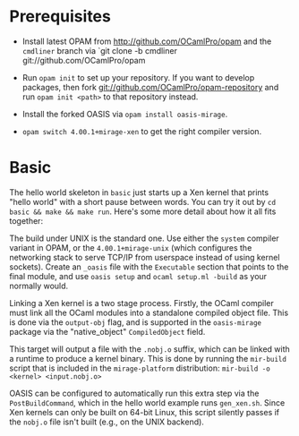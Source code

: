 Prerequisites
=============

- Install latest OPAM from <http://github.com/OCamlPro/opam> and the `cmdliner`
  branch via `git clone -b cmdliner git://github.com/OCamlPro/opam

- Run `opam init` to set up your repository. If you want to develop packages,
  then fork <git://github.com/OCamlPro/opam-repository> and run `opam init <path>` 
  to that repository instead.

- Install the forked OASIS via `opam install oasis-mirage`.

- `opam switch 4.00.1+mirage-xen` to get the right compiler version.

Basic
=====

The hello world skeleton in `basic` just starts up a Xen kernel that prints
"hello world" with a short pause between words.  You can try it out by `cd
basic && make && make run`.  Here's some more detail about how it all fits
together:

The build under UNIX is the standard one.  Use either the `system` compiler
variant in OPAM, or the `4.00.1+mirage-unix` (which configures the networking
stack to serve TCP/IP from userspace instead of using kernel sockets). Create
an `_oasis` file with the `Executable` section that points to the final module,
and use `oasis setup` and `ocaml setup.ml -build` as your normally would.

Linking a Xen kernel is a two stage process. Firstly, the OCaml compiler must
link all the OCaml modules into a standalone compiled object file.  This is
done via the `output-obj` flag, and is supported in the `oasis-mirage` package
via the "native_object" `CompiledObject` field.

This target will output a file with the `.nobj.o` suffix, which can be linked
with a runtime to produce a kernel binary.  This is done by running the
`mir-build` script that is included in the `mirage-platform` distribution:
`mir-build -o <kernel> <input.nobj.o>`

OASIS can be configured to automatically run this extra step via the
`PostBuildCommand`, which in the hello world example runs `gen_xen.sh`.
Since Xen kernels can only be built on 64-bit Linux, this script silently
passes if the `nobj.o` file isn't built (e.g., on the UNIX backend).
